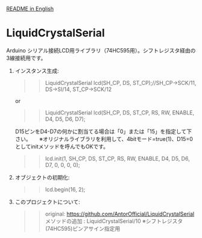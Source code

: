 [README in English](./README-en.md)

# LiquidCrystalSerial
Arduino シリアル接続LCD用ライブラリ（74HC595用）。シフトレジスタ経由の3線接続用です。

1. インスタンス生成: 
   >> LiquidCrystalSerial lcd(SH_CP, DS, ST_CP);//SH_CP->SCK/11, DS->SI/14, ST_CP->SCK/12
   
   or
   
   >> LiquidCrystalSerial lcd(SH_CP, DS, ST_CP, RS, RW, ENABLE, D4, D5, D6, D7);

   D15ピンをD4-D7の何かに割当てる場合は「0」または「15」を指定して下さい。
　 ※オリジナルライブラリを利用して、4bitモード=true(1)、D15=0としてinitメソッドを呼んでもOKです。
   >> lcd.init(1, SH_CP, DS, ST_CP, RS, RW, ENABLE, D4, D5, D6, D7, 0, 0, 0, 0);


2. オブジェクトの初期化:
   >> lcd.begin(16, 2);


3. このプロジェクトについて:
   >> original: https://github.com/AntorOfficial/LiquidCrystalSerial
   >> メソッドの追加 :  LiquidCrystalSerial/10 ※シフトレジスタ(74HC595)ピンアサイン指定用
 
